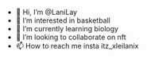 - 👋 Hi, I’m @LaniLay
- 👀 I’m interested in basketball 
- 🌱 I’m currently learning biology 
- 💞️ I’m looking to collaborate on nft 
- 📫 How to reach me insta itz_xleilanix

<!---
LaniLay/LaniLay is a ✨ special ✨ repository because its `README.md` (this file) appears on your GitHub profile.
You can click the Preview link to take a look at your changes.
--->
